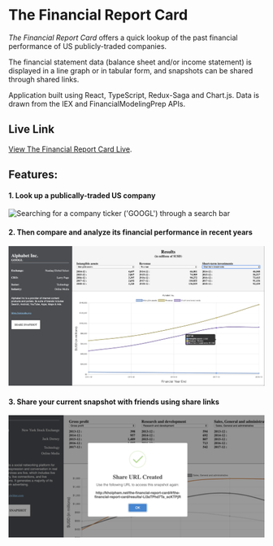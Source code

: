 # The Financial Report Card
*The Financial Report Card* offers a quick lookup of the past financial performance of US publicly-traded companies.

The financial statement data (balance sheet and/or income statement) is displayed in a line graph or in tabular form, and snapshots can be shared through shared links.

Application built using React, TypeScript, Redux-Saga and Chart.js. Data is drawn from the IEX and FinancialModelingPrep APIs.

## Live Link

[View The Financial Report Card Live](https://financial-report-card.netlify.app/).

## Features:

#### 1. Look up a publically-traded US company

![Searching for a company ticker ('GOOGL') through a search bar](./extras/search.png)

#### 2. Then compare and analyze its financial performance in recent years

![A graph comparing three financial statement line items of GOOGL from 2014 to 2018](./extras/results.png)

#### 3. Share your current snapshot with friends using share links

![Alert modal displays share link to see current snapshot](./extras/share.png)
